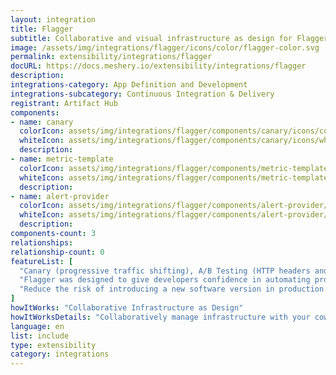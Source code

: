 ```yaml
---
layout: integration
title: Flagger
subtitle: Collaborative and visual infrastructure as design for Flagger
image: /assets/img/integrations/flagger/icons/color/flagger-color.svg
permalink: extensibility/integrations/flagger
docURL: https://docs.meshery.io/extensibility/integrations/flagger
description: 
integrations-category: App Definition and Development
integrations-subcategory: Continuous Integration & Delivery
registrant: Artifact Hub
components: 
- name: canary
  colorIcon: assets/img/integrations/flagger/components/canary/icons/color/canary-color.svg
  whiteIcon: assets/img/integrations/flagger/components/canary/icons/white/canary-white.svg
  description: 
- name: metric-template
  colorIcon: assets/img/integrations/flagger/components/metric-template/icons/color/metric-template-color.svg
  whiteIcon: assets/img/integrations/flagger/components/metric-template/icons/white/metric-template-white.svg
  description: 
- name: alert-provider
  colorIcon: assets/img/integrations/flagger/components/alert-provider/icons/color/alert-provider-color.svg
  whiteIcon: assets/img/integrations/flagger/components/alert-provider/icons/white/alert-provider-white.svg
  description: 
components-count: 3
relationships: 
relationship-count: 0
featureList: [
  "Canary (progressive traffic shifting), A/B Testing (HTTP headers and cookies traffic routing), Blue/Green (traffic switching and mirroring)",
  "Flagger was designed to give developers confidence in automating production releases with progressive delivery techniques.",
  "Reduce the risk of introducing a new software version in production by gradually shifting traffic to the new version while measuring metrics like HTTP/gRPC request success rate and latency."
]
howItWorks: "Collaborative Infrastructure as Design"
howItWorksDetails: "Collaboratively manage infrastructure with your coworkers synchronously sharing the same designs."
language: en
list: include
type: extensibility
category: integrations
---
```

